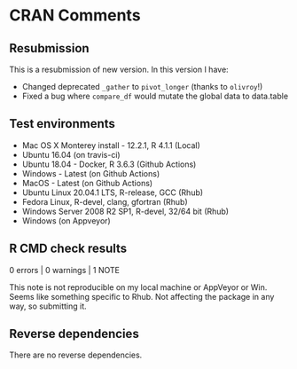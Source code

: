 # CRAN Comments

## Resubmission

This is a resubmission of new version. In this version I have:

* Changed deprecated `_gather` to `pivot_longer` (thanks to `olivroy`!)
* Fixed a bug where `compare_df` would mutate the global data to data.table


## Test environments

*  Mac OS X Monterey install - 12.2.1, R 4.1.1 (Local)
*  Ubuntu 16.04 (on travis-ci)
*  Ubuntu 18.04 - Docker, R 3.6.3 (Github Actions)
*  Windows - Latest (on Github Actions)
*  MacOS - Latest (on Github Actions)
*  Ubuntu Linux 20.04.1 LTS, R-release, GCC (Rhub)
*  Fedora Linux, R-devel, clang, gfortran (Rhub)
*  Windows Server 2008 R2 SP1, R-devel, 32/64 bit (Rhub)
*  Windows (on Appveyor)

## R CMD check results

0 errors | 0 warnings | 1 NOTE

This note is not reproducible on my local machine or AppVeyor or Win. Seems like something specific to Rhub. Not affecting the package in any way, so submitting it. 

## Reverse dependencies

There are no reverse dependencies.
